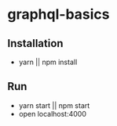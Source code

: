 # graphql-basics

## Installation

- yarn || npm install

## Run

- yarn start || npm start
- open localhost:4000
